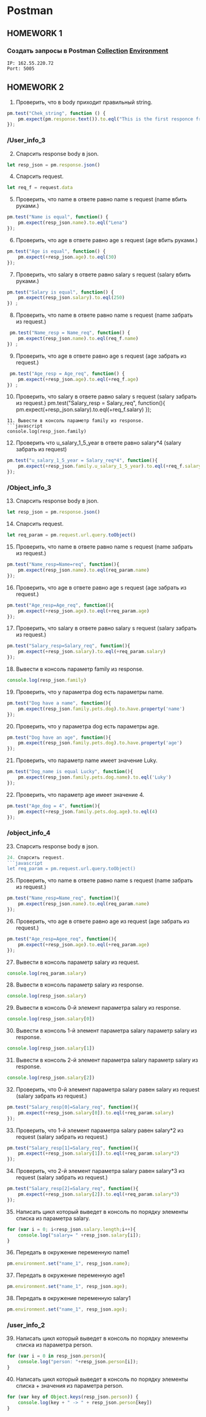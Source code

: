 # Postman

## HOMEWORK 1
### Создать запросы в Postman  [Collection](https://github.com/LazVal/Postman/blob/main/DZ.postman_collection.json) [Environment](https://github.com/LazVal/Postman/blob/main/DZ.postman_environment.json)

```Protocol: http
IP: 162.55.220.72
Port: 5005
```
## HOMEWORK 2

1. Проверить, что в body приходит правильный string.
```javascript
pm.test("Chek_string", function () {
    pm.expect(pm.response.text()).to.eql("This is the first responce from server!ss")
});
```
### /User_info_3
2. Спарсить response body в json.
```javascript
let resp_json = pm.response.json()
```
4. Спарсить request.
```javascript   
let req_f = request.data
```
5. Проверить, что name в ответе равно name s request (name вбить руками.)
```javascript 
pm.test("Name is equal", function() {
    pm.expect(resp_json.name).to.eql("Lena")
});
```
6. Проверить, что age в ответе равно age s request (age вбить руками.)
```javascript 
pm.test("Age is equal", function() {
    pm.expect(+resp_json.age).to.eql(30)
});
```
7. Проверить, что salary в ответе равно salary s request (salary вбить руками.)
```javascript 
pm.test("Salary is equal", function() {
    pm.expect(resp_json.salary).to.eql(250)
}) ;
```   
 8. Проверить, что name в ответе равно name s request (name забрать из request.)
```javascript 
 pm.test("Name_resp = Name_req", function() {
    pm.expect(resp_json.name).to.eql(req_f.name)
}) ;
```
9. Проверить, что age в ответе равно age s request (age забрать из request.)
```javascript 
 pm.test("Age_resp = Age_req", function() {
    pm.expect(+resp_json.age).to.eql(+req_f.age)
}) ;
```
10. Проверить, что salary в ответе равно salary s request (salary забрать из request.)
pm.test("Salary_resp = Salary_req", function(){
    pm.expect(+resp_json.salary).to.eql(+req_f.salary)
});
```
11. Вывести в консоль параметр family из response.
```javascript 
console.log(resp_json.family)
```
12. Проверить что u_salary_1_5_year в ответе равно salary*4 (salary забрать из request)
```javascript 
pm.test("u_salary_1_5_year = Salary_req*4", function(){
    pm.expect(+resp_json.family.u_salary_1_5_year).to.eql(+req_f.salary*4)
});
```
### /Object_info_3
13. Спарсить response body в json.
```javascript 
let resp_json = pm.response.json()
```
14. Спарсить request.
```javascript 
let req_param = pm.request.url.query.toObject()
```
15. Проверить, что name в ответе равно name s request (name забрать из request.)
```javascript 
pm.test("Name_resp=Name=req", function(){
    pm.expect(resp_json.name).to.eql(req_param.name)
});
```
16. Проверить, что age в ответе равно age s request (age забрать из request.)
```javascript 
pm.test("Age_resp=Age_req", function(){
    pm.expect(+resp_json.age).to.eql(+req_param.age)
});
```
17. Проверить, что salary в ответе равно salary s request (salary забрать из request.)
```javascript 
pm.test("Salary_resp=Salary_req", function(){
    pm.expect(+resp_json.salary).to.eql(+req_param.salary)
});
```
18. Вывести в консоль параметр family из response.
```javascript 
console.log(resp_json.family)
```
19. Проверить, что у параметра dog есть параметры name.
```javascript 
pm.test("Dog have a name", function(){
    pm.expect(resp_json.family.pets.dog).to.have.property('name')
});
```
20. Проверить, что у параметра dog есть параметры age.
```javascript 
pm.test("Dog have an age", function(){
    pm.expect(resp_json.family.pets.dog).to.have.property('age')
});
```
21. Проверить, что параметр name имеет значение Luky.
```javascript 
pm.test("Dog_name is equal Lucky", function(){
    pm.expect(resp_json.family.pets.dog.name).to.eql('Luky')
});
```
22. Проверить, что параметр age имеет значение 4.
```javascript 
pm.test("Age_dog = 4", function(){
    pm.expect(+resp_json.family.pets.dog.age).to.eql(4)
});
```
### /object_info_4
23. Спарсить response body в json.

```javascript let resp_json = pm.response.json()
24. Спарсить request.
```javascript 
let req_param = pm.request.url.query.toObject()
```
25. Проверить, что name в ответе равно name s request (name забрать из request.)
```javascript 
pm.test("Name_resp=Name_req", function(){
    pm.expect(resp_json.name).to.eql(req_param.name)
});
```
26. Проверить, что age в ответе равно age из request (age забрать из request.)
```javascript 
pm.test("Age_resp=Agee_req", function(){
    pm.expect(+resp_json.age).to.eql(+req_param.age)
});
```
27. Вывести в консоль параметр salary из request.
```javascript 
console.log(req_param.salary)
```
28. Вывести в консоль параметр salary из response.
```javascript 
console.log(resp_json.salary)
```
29. Вывести в консоль 0-й элемент параметра salary из response.
```javascript 
console.log(resp_json.salary[0])
```
30. Вывести в консоль 1-й элемент параметра salary параметр salary из response.
```javascript 
console.log(resp_json.salary[1])
```
31. Вывести в консоль 2-й элемент параметра salary параметр salary из response.
```javascript 
console.log(resp_json.salary[2])
```
32. Проверить, что 0-й элемент параметра salary равен salary из request (salary забрать из request.)
```javascript 
pm.test("Salary_resp[0]=Salary_req", function(){
    pm.expect(+resp_json.salary[0]).to.eql(+req_param.salary)
});
```
33. Проверить, что 1-й элемент параметра salary равен salary*2 из request (salary забрать из request.)
```javascript 
pm.test("Salary_resp[1]=Salary_req", function(){
    pm.expect(+resp_json.salary[1]).to.eql(+req_param.salary*2)
});
```
34. Проверить, что 2-й элемент параметра salary равен salary*3 из request (salary забрать из request.)
```javascript 
pm.test("Salary_resp[2]=Salary_req", function(){
    pm.expect(+resp_json.salary[2]).to.eql(+req_param.salary*3)
});
```
35. Написать цикл который выведет в консоль по порядку элементы списка из параметра salary.
```javascript 
for (var i = 0; i<resp_json.salary.length;i++){
    console.log("salary= " +resp_json.salary[i]);
}
```
36. Передать в окружение переменную name1
```javascript 
pm.environment.set("name_1", resp_json.name);
```
37. Передать в окружение переменную age1
```javascript 
pm.environment.set("name_1", resp_json.age);
```
38. Передать в окружение переменную salary1
```javascript 
pm.environment.set("name_1", resp_json.age);
```
### /user_info_2
39. Написать цикл который выведет в консоль по порядку элементы списка из параметра person.
```javascript 
for (var i = 0 in resp_json.person){
    console.log("person: "+resp_json.person[i]);
}
```
40. Написать цикл который выведет в консоль по порядку элементы списка + значения из параметра person.
```javascript 
for (var key of Object.keys(resp_json.person)) {
    console.log(key + " -> " + resp_json.person[key])
}
```
